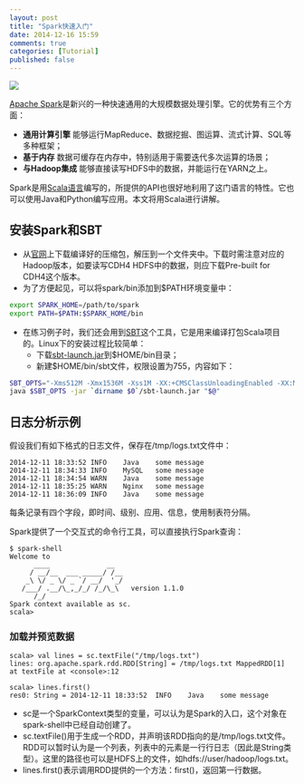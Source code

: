 ```yaml
---
layout: post
title: "Spark快速入门"
date: 2014-12-16 15:59
comments: true
categories: [Tutorial]
published: false
---
```


![](http://spark.apache.org/images/spark-logo.png)

[Apache Spark](http://spark.apache.org)是新兴的一种快速通用的大规模数据处理引擎。它的优势有三个方面：

* **通用计算引擎** 能够运行MapReduce、数据挖掘、图运算、流式计算、SQL等多种框架；
* **基于内存** 数据可缓存在内存中，特别适用于需要迭代多次运算的场景；
* **与Hadoop集成** 能够直接读写HDFS中的数据，并能运行在YARN之上。

Spark是用[Scala语言](http://www.scala-lang.org/)编写的，所提供的API也很好地利用了这门语言的特性。它也可以使用Java和Python编写应用。本文将用Scala进行讲解。

## 安装Spark和SBT

* 从[官网](http://spark.apache.org/downloads.html)上下载编译好的压缩包，解压到一个文件夹中。下载时需注意对应的Hadoop版本，如要读写CDH4 HDFS中的数据，则应下载Pre-built for CDH4这个版本。
* 为了方便起见，可以将spark/bin添加到$PATH环境变量中：

```bash
export SPARK_HOME=/path/to/spark
export PATH=$PATH:$SPARK_HOME/bin
```

* 在练习例子时，我们还会用到[SBT](http://www.scala-sbt.org/)这个工具，它是用来编译打包Scala项目的。Linux下的安装过程比较简单：
    * 下载[sbt-launch.jar](https://repo.typesafe.com/typesafe/ivy-releases/org.scala-sbt/sbt-launch/0.13.7/sbt-launch.jar)到$HOME/bin目录；
    * 新建$HOME/bin/sbt文件，权限设置为755，内容如下：

```bash
SBT_OPTS="-Xms512M -Xmx1536M -Xss1M -XX:+CMSClassUnloadingEnabled -XX:MaxPermSize=256M"
java $SBT_OPTS -jar `dirname $0`/sbt-launch.jar "$@"
```

<!-- more -->

## 日志分析示例

假设我们有如下格式的日志文件，保存在/tmp/logs.txt文件中：

```text
2014-12-11 18:33:52	INFO	Java	some message
2014-12-11 18:34:33	INFO	MySQL	some message
2014-12-11 18:34:54	WARN	Java	some message
2014-12-11 18:35:25	WARN	Nginx	some message
2014-12-11 18:36:09	INFO	Java	some message
```

每条记录有四个字段，即时间、级别、应用、信息，使用制表符分隔。

Spark提供了一个交互式的命令行工具，可以直接执行Spark查询：

```
$ spark-shell
Welcome to
      ____              __
     / __/__  ___ _____/ /__
    _\ \/ _ \/ _ `/ __/  '_/
   /___/ .__/\_,_/_/ /_/\_\   version 1.1.0
      /_/
Spark context available as sc.
scala>
```

### 加载并预览数据

```
scala> val lines = sc.textFile("/tmp/logs.txt")
lines: org.apache.spark.rdd.RDD[String] = /tmp/logs.txt MappedRDD[1] at textFile at <console>:12

scala> lines.first()
res0: String = 2014-12-11 18:33:52	INFO	Java	some message
```

* sc是一个SparkContext类型的变量，可以认为是Spark的入口，这个对象在spark-shell中已经自动创建了。
* sc.textFile()用于生成一个RDD，并声明该RDD指向的是/tmp/logs.txt文件。RDD可以暂时认为是一个列表，列表中的元素是一行行日志（因此是String类型）。这里的路径也可以是HDFS上的文件，如hdfs://user/hadoop/logs.txt。
* lines.first()表示调用RDD提供的一个方法：first()，返回第一行数据。
